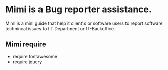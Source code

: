 # Mimi is a Bug reporter assistance.
Mimi is a mini guide that help it client's or software users to report software technincal issues to I.T Department or IT-Backoffice.

## Mimi require
- require fontawesome
- require jquery


